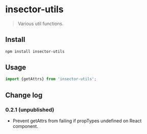 # insector-utils

> Various util functions.

## Install

```sh
npm install insector-utils
```

## Usage

```js
import {getAttrs} from 'insector-utils';
```

## Change log

### 0.2.1 (unpublished)
* Prevent getAttrs from failing if propTypes undefined on React component.
